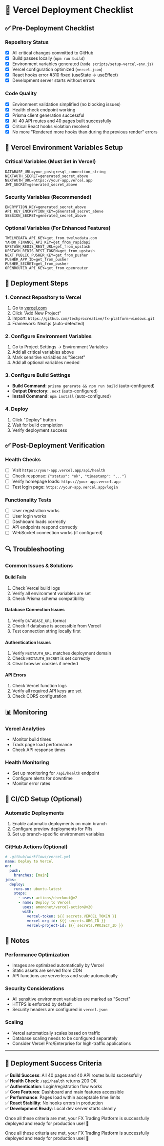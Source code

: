 # 🚀 Vercel Deployment Checklist

## ✅ Pre-Deployment Checklist

### Repository Status
- [x] All critical changes committed to GitHub
- [x] Build passes locally (`npm run build`)
- [x] Environment variables generated (`node scripts/setup-vercel-env.js`)
- [x] Vercel configuration optimized (`vercel.json`)
- [x] React hooks error #310 fixed (useState → useEffect)
- [x] Development server starts without errors

### Code Quality
- [x] Environment validation simplified (no blocking issues)
- [x] Health check endpoint working
- [x] Prisma client generation successful
- [x] All 40 API routes and 40 pages built successfully
- [x] Critical React hooks violation resolved
- [x] No more "Rendered more hooks than during the previous render" errors

## 🔧 Vercel Environment Variables Setup

### Critical Variables (Must Set in Vercel)
```
DATABASE_URL=your_postgresql_connection_string
NEXTAUTH_SECRET=generated_secret_above
NEXTAUTH_URL=https://your-app.vercel.app
JWT_SECRET=generated_secret_above
```

### Security Variables (Recommended)
```
ENCRYPTION_KEY=generated_secret_above
API_KEY_ENCRYPTION_KEY=generated_secret_above
SESSION_SECRET=generated_secret_above
```

### Optional Variables (For Enhanced Features)
```
TWELVEDATA_API_KEY=get_from_twelvedata.com
YAHOO_FINANCE_API_KEY=get_from_rapidapi
UPSTASH_REDIS_REST_URL=get_from_upstash
UPSTASH_REDIS_REST_TOKEN=get_from_upstash
NEXT_PUBLIC_PUSHER_KEY=get_from_pusher
PUSHER_APP_ID=get_from_pusher
PUSHER_SECRET=get_from_pusher
OPENROUTER_API_KEY=get_from_openrouter
```

## 🚀 Deployment Steps

### 1. Connect Repository to Vercel
1. Go to [vercel.com](https://vercel.com)
2. Click "Add New Project"
3. Import: `https://github.com/techprocreative/fx-platform-windows.git`
4. Framework: Next.js (auto-detected)

### 2. Configure Environment Variables
1. Go to Project Settings → Environment Variables
2. Add all critical variables above
3. Mark sensitive variables as "Secret"
4. Add all optional variables needed

### 3. Configure Build Settings
- **Build Command**: `prisma generate && npm run build` (auto-configured)
- **Output Directory**: `.next` (auto-configured)
- **Install Command**: `npm install` (auto-configured)

### 4. Deploy
1. Click "Deploy" button
2. Wait for build completion
3. Verify deployment success

## ✅ Post-Deployment Verification

### Health Checks
- [ ] Visit `https://your-app.vercel.app/api/health`
- [ ] Check response: `{"status": "ok", "timestamp": "..."}`
- [ ] Verify homepage loads: `https://your-app.vercel.app`
- [ ] Test login page: `https://your-app.vercel.app/login`

### Functionality Tests
- [ ] User registration works
- [ ] User login works
- [ ] Dashboard loads correctly
- [ ] API endpoints respond correctly
- [ ] WebSocket connection works (if configured)

## 🔍 Troubleshooting

### Common Issues & Solutions

#### Build Fails
1. Check Vercel build logs
2. Verify all environment variables are set
3. Check Prisma schema compatibility

#### Database Connection Issues
1. Verify `DATABASE_URL` format
2. Check if database is accessible from Vercel
3. Test connection string locally first

#### Authentication Issues
1. Verify `NEXTAUTH_URL` matches deployment domain
2. Check `NEXTAUTH_SECRET` is set correctly
3. Clear browser cookies if needed

#### API Errors
1. Check Vercel function logs
2. Verify all required API keys are set
3. Check CORS configuration

## 📊 Monitoring

### Vercel Analytics
- Monitor build times
- Track page load performance
- Check API response times

### Health Monitoring
- Set up monitoring for `/api/health` endpoint
- Configure alerts for downtime
- Monitor error rates

## 🔄 CI/CD Setup (Optional)

### Automatic Deployments
1. Enable automatic deployments on main branch
2. Configure preview deployments for PRs
3. Set up branch-specific environment variables

### GitHub Actions (Optional)
```yaml
# .github/workflows/vercel.yml
name: Deploy to Vercel
on:
  push:
    branches: [main]
jobs:
  deploy:
    runs-on: ubuntu-latest
    steps:
      - uses: actions/checkout@v2
      - name: Deploy to Vercel
        uses: amondnet/vercel-action@v20
        with:
          vercel-token: ${{ secrets.VERCEL_TOKEN }}
          vercel-org-id: ${{ secrets.ORG_ID }}
          vercel-project-id: ${{ secrets.PROJECT_ID }}
```

## 📝 Notes

### Performance Optimization
- Images are optimized automatically by Vercel
- Static assets are served from CDN
- API functions are serverless and scale automatically

### Security Considerations
- All sensitive environment variables are marked as "Secret"
- HTTPS is enforced by default
- Security headers are configured in `vercel.json`

### Scaling
- Vercel automatically scales based on traffic
- Database scaling needs to be configured separately
- Consider Vercel Pro/Enterprise for high-traffic applications

---

## 🎯 Deployment Success Criteria

✅ **Build Success**: All 40 pages and 40 API routes build successfully  
✅ **Health Check**: `/api/health` returns 200 OK  
✅ **Authentication**: Login/registration flow works  
✅ **Core Features**: Dashboard and main features accessible  
✅ **Performance**: Pages load within acceptable time limits  
✅ **React Stability**: No hooks errors in production  
✅ **Development Ready**: Local dev server starts cleanly  

Once all these criteria are met, your FX Trading Platform is successfully deployed and ready for production use! 🚀

Once all these criteria are met, your FX Trading Platform is successfully deployed and ready for production use! 🚀